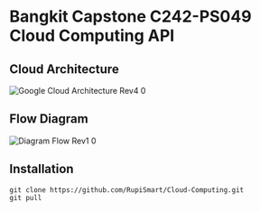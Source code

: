 <h1>Bangkit Capstone C242-PS049 Cloud Computing API</h1>
<h2>Cloud Architecture</h2>

![Google Cloud Architecture Rev4 0](https://github.com/user-attachments/assets/590a1208-a246-442f-bb03-843ca45657c5)


<h2>Flow Diagram</h2>

![Diagram Flow Rev1 0](https://github.com/user-attachments/assets/0ef29f98-c683-406a-bf7e-47d9d9e4631e)


<h2>Installation</h2>

```
git clone https://github.com/RupiSmart/Cloud-Computing.git
git pull
```
